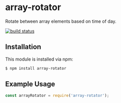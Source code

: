 # array-rotator

Rotate between array elements based on time of day.

[![build status](https://secure.travis-ci.org/timothyleslieallen/array-rotator.png)](http://travis-ci.org/timothyleslieallen/array-rotator)

## Installation

This module is installed via npm:

``` bash
$ npm install array-rotator
```

## Example Usage

```js
const arrayRotator = require('array-rotator');
```
